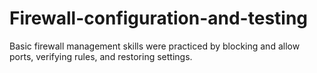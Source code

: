 # Firewall-configuration-and-testing
Basic firewall management skills were practiced by blocking and allow ports, verifying rules, and restoring settings.

